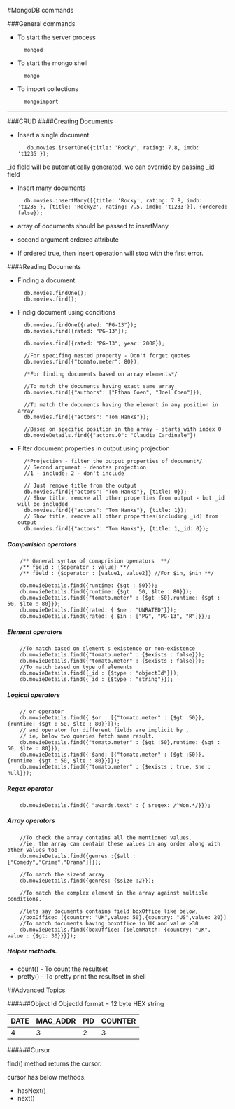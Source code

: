 #MongoDB commands

###General commands

* To start the server process

		mongod

* To start the mongo shell

		mongo

* To import collections

		mongoimport

***
###CRUD
####Creating Documents

* Insert a single document

		 db.movies.insertOne({title: 'Rocky', rating: 7.8, imdb: 't1235'});

 _id field will be automatically generated, we can override by passing _id field 

* Insert many documents

		db.movies.insertMany([{title: 'Rocky', rating: 7.8, imdb: 't1235'}, {title: 'Rocky2', rating: 7.5, imdb: 't1233'}], {ordered: false});

* array of documents should be passed to insertMany

* second argument ordered attribute

* If ordered true, then insert operation will stop with the first error. 


####Reading Documents

* Finding a document

		db.movies.findOne();
		db.movies.find();

* Findig document using conditions

		db.movies.findOne({rated: "PG-13"});
		db.movies.find({rated: "PG-13"});

		db.movies.find({rated: "PG-13", year: 2008});
		
		//For specifing nested property - Don't forget quotes
		db.movies.find({"tomato.meter": 80});
		
		/*For finding documents based on array elements*/

		//To match the documents having exact same array
		db.movies.find({"authors": ["Ethan Coen", "Joel Coen"]});

		//To match the documents having the element in any position in array
		db.movies.find({"actors": "Tom Hanks"});

		//Based on specific position in the array - starts with index 0
		db.movieDetails.find({"actors.0": "Claudia Cardinale"})

* Filter document properties in output using projection

		/*Projection - filter the output properties of document*/
		// Second argument - denotes projection
		//1 - include; 2 - don't include
		
		// Just remove title from the output
		db.movies.find({"actors": "Tom Hanks"}, {title: 0});
		// Show title, remove all other properties from output - but _id will be included
		db.movies.find({"actors": "Tom Hanks"}, {title: 1});
		// Show title, remove all other properties(including _id) from output 
		db.movies.find({"actors": "Tom Hanks"}, {title: 1,_id: 0});
##### Comparision operators
		/** General syntax of comaprision operators  **/
		/** field : {$operator : value} **/
		/** field : {$operator : [value1, value2]} //For $in, $nin **/
	
		db.movieDetails.find({runtime: {$gt : 50}});
		db.movieDetails.find({runtime: {$gt : 50, $lte : 80}});
		db.movieDetails.find({"tomato.meter" : {$gt :50},runtime: {$gt : 50, $lte : 80}});
		db.movieDetails.find({rated: { $ne : "UNRATED"}});
		db.movieDetails.find({rated: { $in : ["PG", "PG-13", "R"]}});
##### Element operators
		//To match based on element's existence or non-existence
		db.movieDetails.find({"tomato.meter" : {$exists : false}});
		db.movieDetails.find({"tomato.meter" : {$exists : false}});
		//To match based on type of elements
		db.movieDetails.find({_id : {$type : "objectId"}});
		db.movieDetails.find({_id : {$type : "string"}});
##### Logical operators
		// or operator
		db.movieDetails.find({ $or : [{"tomato.meter" : {$gt :50}},{runtime: {$gt : 50, $lte : 80}}]});
		// and operator for different fields are implicit by , 
		// ie, below two queries fetch same result.
		db.movieDetails.find({"tomato.meter" : {$gt :50},runtime: {$gt : 50, $lte : 80}});
		db.movieDetails.find({ $and: [{"tomato.meter" : {$gt :50}},{runtime: {$gt : 50, $lte : 80}}]});
		db.movieDetails.find({"tomato.meter" : {$exists : true, $ne : null}});
##### Regex operator
		db.movieDetails.find({ "awards.text" : { $regex: /^Won.*/}});
##### Array operators
		//To check the array contains all the mentioned values.
		//ie, the array can contain these values in any order along with other values too
		db.movieDetails.find({genres :{$all :["Comedy","Crime","Drama"]}});

		//To match the sizeof array
		db.movieDetails.find({genres: {$size :2}});

		//To match the complex element in the array against multiple conditions.

		//lets say documents contains field boxOffice like below,
		//boxOffice: [{country: "UK",value: 50},{country: "US",value: 20}]
		//To match documents having boxoffice in UK and value >30
		db.movieDetails.find({boxOffice: {$elemMatch: {country: "UK", value : {$gt: 30}}}});
##### Helper methods.

* count()  - To count the resultset
* pretty() - To pretty print the resultset in shell

##Advanced Topics

######Object Id
ObjectId format = 12 byte HEX string

|DATE|MAC_ADDR|PID|COUNTER|
|---|---|---|---|
|4|3|2|3|


######Cursor

find() method returns the cursor.

cursor has below methods.

* hasNext()
* next()